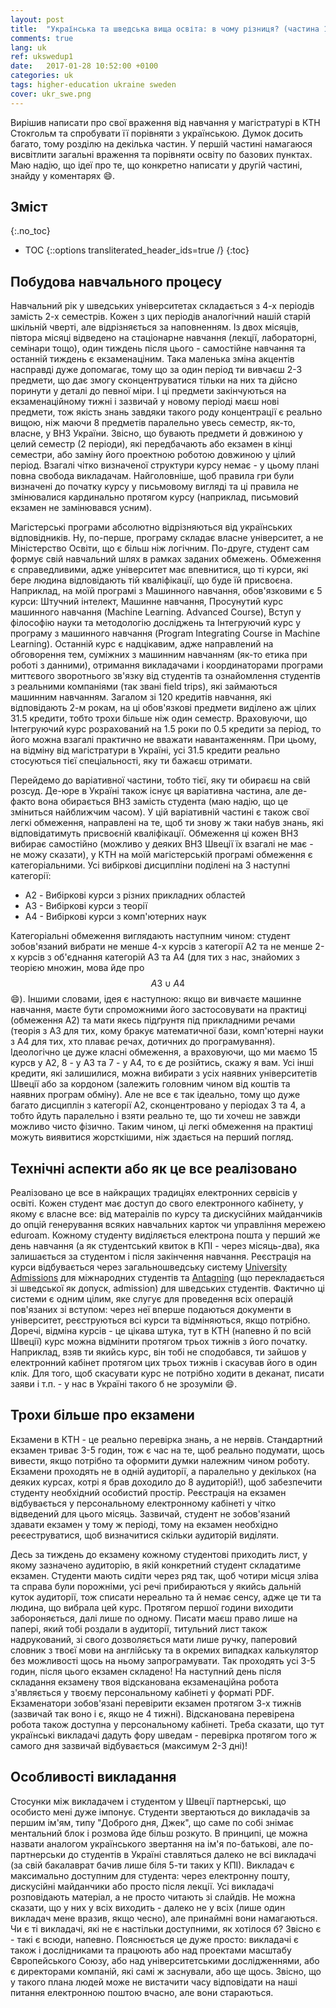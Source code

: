 ```yaml
---
layout: post
title:  "Українська та шведська вища освіта: в чому різниця? (частина 1)"
comments: true
lang: uk
ref: ukswedup1
date:   2017-01-28 10:52:00 +0100
categories: uk
tags: higher-education ukraine sweden
cover: ukr_swe.png
---
```

Вирішив написати про свої враження від навчання у магістратурі в КТН Стокгольм та спробувати її порівняти з українською. Думок досить багато, тому розділю на декілька частин. У першій частині намагаюся висвітлити загальні враження та порівняти освіту по базових пунктах. <!--more--> Маю надію, що ідеї про те, що конкретно написати у другій частині, знайду у коментарях :smile:.

## Зміст
{:.no_toc}

* TOC
{::options transliterated_header_ids=true /}
{:toc}

## Побудова навчального процесу
Навчальний рік у шведських університетах складається з 4-х періодів замість 2-х семестрів. Кожен з цих періодів аналогічний нашій старій шкільній чверті, але відрізняється за наповненням. Із двох місяців, півтора місяці відведено на стаціонарне навчання (лекції, лабораторні, семінари тощо), один тиждень після цього - самостійне навчання та останній тиждень є екзаменаціним. Така маленька зміна акцентів насправді дуже допомагає, тому що за один період ти вивчаєш 2-3 предмети, що дає змогу сконцентруватися тільки на них та дійсно поринути у деталі до певної міри. І ці предмети закінчуються на екзаменаційному тижні і зазвичай у новому періоді маєш нові предмети, тож якість знань завдяки такого роду концентрації є реально вищою, ніж маючи 8 предметів паралельно увесь семестр, як-то, власне, у ВНЗ України. Звісно, що бувають предмети й довжиною у целий семестр (2 періоди), які передбачають або екзамен в кінці семестри, або заміну його проектною роботою довжиною у цілий період. Взагалі чітко визначеної структури курсу немає - у цьому плані повна свобода викладачам. Найголовніше, щоб правила гри були визначені до початку курсу у письмовому вигляді та ці правила не змінювалися кардинально протягом курсу (наприклад, письмовий екзамен не замінювався усним).

Магістерські програми абсолютно відрізняються від українських відповідників. Ну, по-перше, програму складає власне університет, а не Міністерство Освіти, що є більш ніж логічним. По-друге, студент сам формує свій навчальний шлях в рамках заданих обмежень. Обмеження є справедливими, адже університет має впевнитися, що ті курси, які бере людина відповідають тій кваліфікації, що буде їй присвоєна. Наприклад, на моїй програмі з Машинного навчання, обов'язковими є 5 курси: Штучний інтелект, Машинне навчання, Просунутий курс машинного навчання (Machine Learning. Advanced Course), Вступ у філософію науки та методологію досліджень та Інтегруючий курс у програму з машинного навчання (Program Integrating Course in Machine Learning). Останній курс є надцікавим, адже направлений на обговорення тем, суміжних з машинним навчанням (як-то етика при роботі з данними), отримання викладачами і координаторами програми миттєвого зворотнього зв'язку від студентів та ознайомлення студентів з реальними компаніями (так звані field trips), які займаються машинним навчанням. Загалом зі 120 кредитів навчання, які відповідають 2-м рокам, на ці обов'язкові предмети виділено аж цілих 31.5 кредити, тобто трохи більше ніж один семестр. Враховуючи, що Інтегруючий курс розрахований на 1.5 роки по 0.5 кредити за період, то його можна взагалі практично не вважати навантаженням. При цьому, на відміну від магістратури в Україні, усі 31.5 кредити реально стосуються тієї спеціальності, яку ти бажаєш отримати.

Перейдемо до варіативної частини, тобто тієї, яку ти обираєш на свій розсуд. Де-юре в Україні також існує ця варіативна частина, але де-факто вона обирається ВНЗ замість студента (маю надію, що це зміниться найближчим часом). У цій варіативній частині є також свої легкі обмеження, направлені на те, щоб ти знову ж таки набув знань, які відповідатимуть присвоєній кваліфікації. Обмеження ці кожен ВНЗ вибирає самостійно (можливо у деяких ВНЗ Швеції їх взагалі не має - не можу сказати), у КТН на моїй магістерській програмі обмеження є категоріальними. Усі вибіркові дисципліни поділені на 3 наступні категорії:
* A2 - Вибіркові курси з різних прикладних областей
* А3 - Вибіркові курси з теорії
* А4 - Вибіркові курси з комп'ютерних наук

Категоріальні обмеження виглядають наступним чином: студент зобов'язаний вибрати не менше 4-х курсів з категорії А2 та не менше 2-х курсів з об'єднання категорій А3 та А4 (для тих з нас, знайомих з теорією множин, мова йде про $$А3 \cup А4$$ :smile:). Іншими словами, ідея є наступною: якщо ви вивчаєте машинне навчання, маєте бути спроможними його застосовувати на практиці (обмеження А2) та мати якесь підґрунтя під прикладними речами (теорія з А3 для тих, кому бракує математичної бази, комп'ютерні науки з А4 для тих, хто плаває речах, дотичних до програмування). Ідеологічно це дуже класні обмеження, а враховуючи, що ми маємо 15 курсв у А2, 8 - у А3 та 7 - у А4, то є де розійтись, скажу я вам. Усі інші кредити, які залишилися, можна вибирати з усіх наявних університетів Швеції або за кордоном (залежить головним чином від коштів та наявних програм обміну). Але не все є так ідеально, тому що дуже багато дисциплін з категорії А2, сконцентровано у періодах 3 та 4, а тобто йдуть паралельно і взяти реально те, що ти хочеш не завжди можливо чисто фізично. Таким чином, ці легкі обмеження на практиці можуть виявитися жорсткішими, ніж здається на перший погляд.

## Технічні аспекти або як це все реалізовано
Реалізовано це все в найкращих традиціях електронних сервісів у освіті. Кожен студент має доступ до свого електронного кабінету, у якому є власне все: від матераілів по курсу та дискусійних майданчиків до опцій генерування всяких навчальних карток чи управління мережею eduroam. Кожному студенту виділяється електрона пошта у перший же день навчання (а як студентський квиток в КПІ - через місяць-два), яка залишається за студентом і після закінчення навчання. Реєстрація на курси відбувається через загальношведську систему [University Admissions](https://www.universityadmissions.se) для міжнародних студентів та [Antagning](https://www.antagning.se) (що перекладається зі шведської як допуск, admission) для шведських студентів. Фактично ці системи є одним цілим, яке слугує для проведення всіх операцій пов'язаних зі вступом: через неї вперше подаються документи в університет, реєструються всі курси та відміняються, якщо потрібно. Доречі, відміна курсів - це цікава штука, тут в КТН (напевно й по всій Швеції) курс можна відмінити протягом трьох тижнів з його початку. Наприклад, взяв ти якийсь курс, він тобі не сподобався, ти зайшов у електронний кабінет протягом цих трьох тижнів і скасував його в один клік. Для того, щоб скасувати курс не потрібно ходити в деканат, писати заяви і т.п. - у нас в Україні такого б не зрозуміли :smile:.

## Трохи більше про екзамени
Екзамени в КТН - це реально перевірка знань, а не нервів. Стандартний екзамен триває 3-5 годин, тож є час на те, щоб реально подумати, щось вивести, якщо потрібно та оформити думки належним чином роботу. Екзамени проходять не в одній аудиторії, а паралельно у декількох (на деяких курсах, котрі я брав доходило до 8 аудиторій!), щоб забезпечити студенту необхідний особистий простір. Реєстрація на екзамен відбувається у персональному електронному кабінеті у чітко відведений для цього місяць. Зазвичай, студент не зобов'язаний здавати екзамен у тому ж періоді, тому на екзамен необхідно реєеструватися, щоб визначитися скільки аудиторій виділяти. 

Десь за тиждень до екзамену кожному студентові приходить лист, у якому зазначено аудиторію, в якій конкретний студент складатиме екзамен. Студенти мають сидіти через ряд так, щоб чотири місця зліва та справа були порожніми, усі речі прибираються у якийсь дальній куток аудиторії, тож списати нереально та й немає сенсу, адже це ти та людина, що вибрала цей курс. Протягом першої години виходити забороняється, далі лише по одному. Писати маєш право лише на папері, який тобі роздали в аудиторії, титульний лист також надрукований, зі свого дозволяється мати лише ручку, паперовий словник з твоєї мови на англійську та в окремих випадках калькулятор без можливості щось на ньому запрограмувати. Так проходять усі 3-5 годин, після цього екзамен складено! На наступний день після складання екзамену твоя відсканована екзаменаційна робота з'являється у твоєму персональному кабінеті у форматі PDF. Екзаменатори зобов'язані перевірити екзамен протягом 3-х тижнів (зазвичай так воно і є, якщо не 4 тижні). Відсканована перевірена робота також доступна у персональному кабінеті. Треба сказати, що тут українські викладачі дадуть фору шведам - перевірка протягом того ж самого дня зазвичай відбувається (максимум 2-3 дні)!

## Особливості викладання
Стосунки між викладачем і студентом у Швеції партнерські, що особисто мені дуже імпонує. Студенти звертаються до викладачів за першим ім'ям, типу "Доброго дня, Джек", що саме по собі знімає ментальний блок і розмова йде більш розкуто. В принципі, це можна назвати аналогом українського звертання на ім'я по-батькові, але по-партнерськи до студентів в Україні ставляться далеко не всі викладачі (за свій бакалаврат бачив лише біля 5-ти таких у КПІ). Викладач є максимально доступним для студента: через електронну пошту, дискусійні майданчики або просто після лекції. Усі викладачі розповідають матеріал, а не просто читають зі слайдів. Не можна сказати, що у них у всіх виходить - далеко не у всіх (лише один викладач мене вразив, якщо чесно), але принаймні вони намагаються. Чи є ті викладачі, які не є настільки доступними, як хотілося б? Звісно є - такі є всюди, напевно. Пояснюється це дуже просто: викладачі є також і дослідниками та працюють або над проектами масштабу Європейського Союзу, або над університетськими дослідженнями, або є директорами компаній, які самі ж заснували, або ще щось. Звісно, що у такого плана людей може не вистачити часу відповідати на наші питання електронною поштою вчасно, але вони стараються.